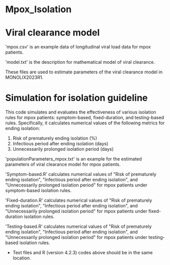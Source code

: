 # Mpox_Isolation

# Viral clearance model

'mpox.csv' is an example data of longitudinal viral load data for mpox patients.

'model.txt' is the description for mathematical model of viral clearance.

These files are used to estimate parameters of the viral clearance model in MONOLIX2023R1.


# Simulation for isolation guideline

This code simulates and evaluates the effectiveness of various isolation rules for mpox patients: symptom-based, fixed-duration, and testing-based rules. Specifically, it calculates numerical values of the following metrics for ending isolation:
  1) Risk of prematurely ending isolation (%)
  2) Infectious period after ending isolation (days)
  3) Unnecessarily prolonged isolation period (days)

'populationParameters_mpox.txt' is an example for the estimated parameters of viral clearance model for mpox patients.

'Symptom-based.R' calculates numerical values of "Risk of prematurely ending isolation", "Infectious period after ending isolation", and "Unnecessarily prolonged isolation period" for mpox patients under symptom-based isolation rules.

'Fixed-duration.R' calculates numerical values of "Risk of prematurely ending isolation", "Infectious period after ending isolation", and "Unnecessarily prolonged isolation period" for mpox patients under fixed-duration isolation rules.

'Testing-based.R' calculates numerical values of "Risk of prematurely ending isolation", "Infectious period after ending isolation", and "Unnecessarily prolonged isolation period" for mpox patients under testing-based isolation rules.

* Text files and R (version 4.2.3) codes above should be in the same location.
